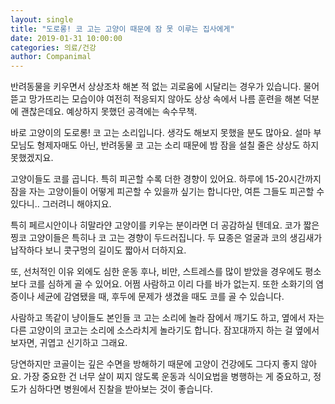 ```yaml
---
layout: single
title: "도로롱! 코 고는 고양이 때문에 잠 못 이루는 집사에게"
date: 2019-01-31 10:00:00
categories: 의료/건강
author: Companimal
---
```


반려동물을 키우면서 상상조차 해본 적 없는 괴로움에 시달리는 경우가 있습니다. 물어 뜯고 망가뜨리는 모습이야 여전히 적응되지 않아도 상상 속에서 나름 훈련을 해본 덕분에 괜찮은데요. 예상하지 못했던 공격에는 속수무책.

바로 고양이의 도로롱! 코 고는 소리입니다. 생각도 해보지 못했을 분도 많아요. 설마 부모님도 형제자매도 아닌, 반려동물 코 고는 소리 때문에 밤 잠을 설칠 줄은 상상도 하지 못했겠지요.

고양이들도 코를 곱니다. 특히 피곤할 수록 더한 경향이 있어요. 하루에 15-20시간까지 잠을 자는 고양이들이 어떻게 피곤할 수 있을까 싶기는 합니다만, 여튼 그들도 피곤할 수 있다니.. 그러려니 해야지요.

특히 페르시안이나 히말라얀 고양이를 키우는 분이라면 더 공감하실 텐데요. 코가 짧은 찡코 고양이들은 특히나 코 고는 경향이 두드러집니다. 두 묘종은 얼굴과 코의 생김새가 납작하다 보니 콧구멍의 길이도 짧아서 더하지요.

또, 선처적인 이유 외에도 심한 운동 후나, 비만, 스트레스를 많이 받았을 경우에도 평소보다 코를 심하게 골 수 있어요. 어쩜 사람하고 이리 다를 바가 없는지. 또한 소화기의 염증이나 세균에 감염됐을 때, 후두에 문제가 생겼을 때도 코를 골 수 있습니다.

사람하고 똑같이 냥이들도 본인들 코 고는 소리에 놀라 잠에서 깨기도 하고, 옆에서 자는 다른 고양이의 코고는 소리에 소스라치게 놀라기도 합니다. 잠꼬대까지 하는 걸 옆에서 보자면, 귀엽고 신기하고 그래요.

당연하지만 코골이는 깊은 수면을 방해하기 때문에 고양이 건강에도 그다지 좋지 않아요. 가장 중요한 건 너무 살이 찌지 않도록 운동과 식이요법을 병행하는 게 중요하고, 정도가 심하다면 병원에서 진찰을 받아보는 것이 좋습니다.
